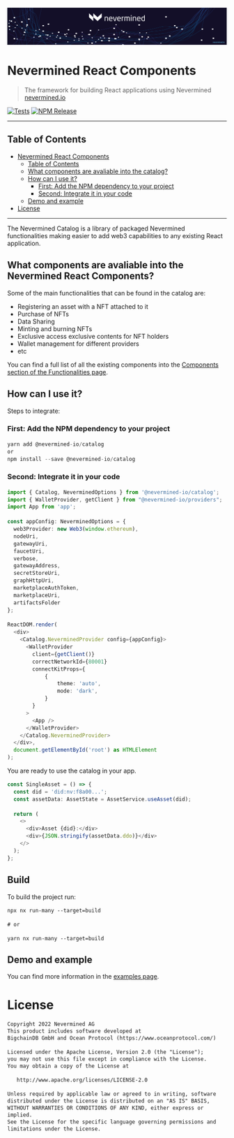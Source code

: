 [![banner](https://raw.githubusercontent.com/nevermined-io/assets/main/images/logo/banner_logo.png)](https://nevermined.io)

# Nevermined React Components

> The framework for building React applications using Nevermined
> [nevermined.io](https://nevermined.io)

[![Tests](https://github.com/nevermined-io/components-catalog/actions/workflows/testing.yml/badge.svg)](https://github.com/nevermined-io/components-catalog/actions/workflows/testing.yml)
[![NPM Release](https://github.com/nevermined-io/components-catalog/actions/workflows/release-npm.yml/badge.svg)](https://github.com/nevermined-io/components-catalog/actions/workflows/release-npm.yml)

---

## Table of Contents

* [Nevermined React Components](#nevermined-react-components)
   * [Table of Contents](#table-of-contents)
   * [What components are avaliable into the catalog?](#what-components-are-avaliable-into-the-catalog)
   * [How can I use it?](#how-can-i-use-it)
      * [First: Add the NPM dependency to your project](#first-add-the-npm-dependency-to-your-project)
      * [Second: Integrate it in your code](#second-integrate-it-in-your-code)
   * [Demo and example](#demo-and-examples)
* [License](#license)

---

The Nevermined Catalog is a library of packaged Nevermined functionalities making easier to add web3 capabilities to any existing React application.


## What components are avaliable into the Nevermined React Components?

Some of the main functionalities that can be found in the catalog are:

* Registering an asset with a NFT attached to it
* Purchase of NFTs
* Data Sharing
* Minting and burning NFTs
* Exclusive access exclusive contents for NFT holders
* Wallet management for different providers
* etc

You can find a full list of all the existing components into the [Components section of the Functionalities page](https://docs.nevermined.io/docs/react-components/functionalities).

## How can I use it?

Steps to integrate:

### First: Add the NPM dependency to your project

```typescript
yarn add @nevermined-io/catalog
or
npm install --save @nevermined-io/catalog
```

### Second: Integrate it in your code

```typescript
import { Catalog, NeverminedOptions } from '@nevermined-io/catalog';
import { WalletProvider, getClient } from "@nevermined-io/providers";
import App from 'app';

const appConfig: NeverminedOptions = {
  web3Provider: new Web3(window.ethereum),
  nodeUri,
  gatewayUri,
  faucetUri,
  verbose,
  gatewayAddress,
  secretStoreUri,
  graphHttpUri,
  marketplaceAuthToken,
  marketplaceUri,
  artifactsFolder
};

ReactDOM.render(
  <div>
    <Catalog.NeverminedProvider config={appConfig}>
      <WalletProvider
        client={getClient()}
        correctNetworkId={80001}
        connectKitProps={
            {
                theme: 'auto',
                mode: 'dark',
            }
        }
      >
        <App />
      </WalletProvider>
    </Catalog.NeverminedProvider>
  </div>,
  document.getElementById('root') as HTMLElement
);
```
You are ready to use the catalog in your app.

```typescript
const SingleAsset = () => {
  const did = 'did:nv:f8a00...';
  const assetData: AssetState = AssetService.useAsset(did);

  return (
    <>
      <div>Asset {did}:</div>
      <div>{JSON.stringify(assetData.ddo)}</div>
    </>
  );
};

```

## Build

To build the project run:

```
npx nx run-many --target=build

# or

yarn nx run-many --target=build
```

## Demo and example

You can find more information in the [examples page](example.md).


# License

```
Copyright 2022 Nevermined AG
This product includes software developed at
BigchainDB GmbH and Ocean Protocol (https://www.oceanprotocol.com/)

Licensed under the Apache License, Version 2.0 (the "License");
you may not use this file except in compliance with the License.
You may obtain a copy of the License at

   http://www.apache.org/licenses/LICENSE-2.0

Unless required by applicable law or agreed to in writing, software
distributed under the License is distributed on an "AS IS" BASIS,
WITHOUT WARRANTIES OR CONDITIONS OF ANY KIND, either express or implied.
See the License for the specific language governing permissions and
limitations under the License.
```



